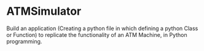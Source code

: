 # ATMSimulator
Build an application (Creating a python file in which defining a python Class or Function) to replicate the functionality of an ATM Machine, in Python programming.
